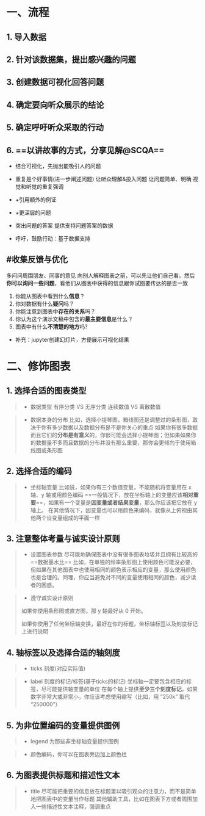 # 一、流程

## 1. 导入数据

## 2. 针对该数据集，提出感兴趣的问题

## 3. 创建数据可视化回答问题

## 4. 确定要向听众展示的结论

## 5. 确定呼吁听众采取的行动

## 6. ==以讲故事的方式，分享见解@SCQA==



- 结合可视化，先抛出能吸引人的问题

- 重复是个好事情(进一步阐述问题)
  让听众理解&投入问题
  让问题简单、明确
  视觉和听觉的重复强调

- +引用额外的例证
- +更深层的问题

- 突出问题的答案
  提供支持问题答案的数据

- 呼吁，鼓励行动：基于数据支持





## #收集反馈与优化

多问问周围朋友、同事的意见
向别人解释图表之前，可以先让他们自己看。然后**你可以询问一些问题**，看他们从图表中获得的信息跟你试图要传达的是否一致

1. 你能从图表中看到什么**信息**？
2. 你对数据有什么**疑问**吗？
3. 你能注意到图表中**存在的关系**吗？
4. 你认为这个演示文稿中包含的**最主要信息**是什么？
5. 图表中有什么**不清楚的地方**吗?



- 补充：jupyter创建幻灯片，方便展示可视化结果





# 二、修饰图表

## 1. 选择合适的图表类型

> - 数据类型
>   有序分类 VS 无序分类
>   连续数值 VS 离散数值



> - 数据本身的分布
>   比如，选择小提琴图，箱线图还是调整过的条形图，取决于你有多少数据以及数据分布是不是你关心的重点
>   如果你有很多数据而且它们的**分布是有意义**的，你很可能会选择小提琴图；但如果如果你的数据量不多而且数据的分布并没有那么重要，那你会更倾向于使用箱线图或条形图





## 2. 选择合适的编码

> - 坐标轴变量
>   比如说，如果你有三个数值变量，不能随机将变量用在 x 轴、y 轴或用颜色编码
>   ==一般情况下，放在坐标轴上的变量应该**相对重要**==，如果有一个变量是**因变量或者结果变量**，那么你应该把它放在 y 轴上。
>   在其他情况下，因变量也可以用颜色来编码，就像从上俯视由其他两个自变量组成的平面一样





## 3. 注意整体考量与诚实设计原则

> - 设置图表参数
>   尽可能地确保图表中没有很多图表垃圾并且拥有比较高的==数据墨水比==
>   比如，在单独的频率条形图上使用颜色可能没必要，但如果在其他图表中也使用相同的颜色表示相应的变量，那么使用颜色也是合理的。同理，你应当避免对不同的变量使用相同的颜色，减少读者的困惑。
> 



> - 遵守诚实设计原则
> 
> 如果你使用条形图或直方图，那 y 轴最好从 0 开始。
> 
>如果你使用了任何坐标轴变换，最好在你的标题，坐标轴标签以及刻度标记上进行说明





## 4. 轴标签以及选择合适的轴刻度

> - ticks 刻度(对应实际值)



> - label 刻度的标记/标签(基于ticks的标记)
>   坐标轴一定要包含相应的标签，尽可能提供轴变量的单位
>   在每个轴上提供**至少三个刻度标记**，如果数字非常大或非常小，你应该考虑使用缩写（比如，用 ”250k” 取代 “250000”）





## 5. 为非位置编码的变量提供图例

> - legend
>   为那些非坐标轴变量提供图例



> - 颜色编码，你可以在图表旁边加上颜色栏





## 6. 为图表提供标题和描述性文本

> - title
>   尽可能把重要的信息放在标题里以吸引观众的注意力，而不是简单地把图表中的变量当作标题
>   其他辅助工具，比如在图表下方或者周围加入一些描述性文本注释，强调重点